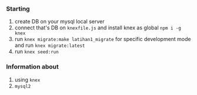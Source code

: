### Starting
1. create DB on your mysql local server
2. connect that's DB on `knexfile.js` and install knex as global `npm i -g knex`
3. run `knex migrate:make latihan1_migrate` for specific development mode and run `knex migrate:latest`
4. run `knex seed:run`

### Information about
1. using `knex`
2. `mysql2`
